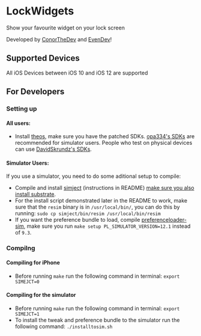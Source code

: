 # LockWidgets

Show your favourite widget on your lock screen

Developed by [ConorTheDev](https://twitter.com/ConorTheDev) and [EvenDev](https://twitter.com/even_dev)!

## Supported Devices

All iOS Devices between iOS 10 and iOS 12 are supported

## For Developers

### Setting up

#### All users:

- Install [theos](https://github.com/theos/theos), make sure you have the patched SDKs. [opa334's SDKs](https://github.com/opa334/sdks) are recommended for simulator users. People who test on physical devices can use [DavidSkrundz's SDKs](https://github.com/DavidSkrundz/sdks).

#### Simulator Users:
If you use a simulator, you need to do some aditional setup to compile: 

- Compile and install [simject](https://github.com/angelXwind/simject) (instructions in README) [make sure you also install substrate](https://github.com/angelXwind/simject#getting-cydia-substrate-to-function-properly-with-simject).
- For the install script demonstrated later in the README to work, make sure that the `resim` binary is in `/usr/local/bin/`, you can do this by running: `sudo cp simject/bin/resim /usr/local/bin/resim`
- If you want the preference bundle to load, compile [preferenceloader-sim](https://github.com/PoomSmart/preferenceloader-sim), make sure you run `make setup PL_SIMULATOR_VERSION=12.1` instead of `9.3`.


### Compilng

#### Compiling for iPhone

- Before running `make` run the following command in terminal: `export SIMEJCT=0`

#### Compiling for the simulator

- Before running `make` run the following command in terminal: `export SIMEJCT=1`
- To install the tweak and preference bundle to the simulator run the following command: `./installtosim.sh`
